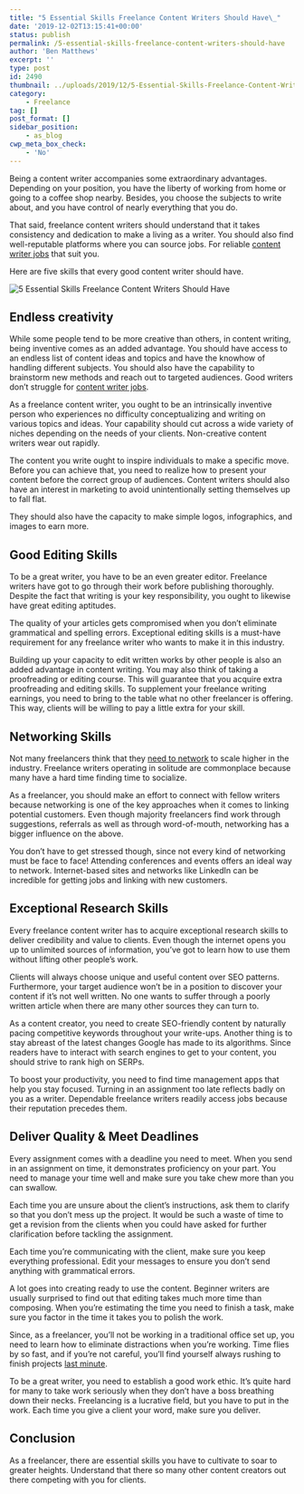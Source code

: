 ```yaml
---
title: "5 Essential Skills Freelance Content Writers Should Have\_"
date: '2019-12-02T13:15:41+00:00'
status: publish
permalink: /5-essential-skills-freelance-content-writers-should-have
author: 'Ben Matthews'
excerpt: ''
type: post
id: 2490
thumbnail: ../uploads/2019/12/5-Essential-Skills-Freelance-Content-Writers-Should-Have--150x150.png
category:
    - Freelance
tag: []
post_format: []
sidebar_position:
    - as_blog
cwp_meta_box_check:
    - 'No'
---
```

<span style="font-weight: 400;">Being a content writer accompanies some extraordinary advantages. Depending on your position, you have the liberty of working from home or going to a coffee shop nearby. Besides, you choose the subjects to write about, and you have control of nearly everything that you do. </span>

<span style="font-weight: 400;">That said, freelance content writers should understand that it takes consistency and dedication to make a living as a writer. You should also find well-reputable platforms where you can source jobs. For reliable </span>[<span style="font-weight: 400;">content writer jobs</span>](https://www.writingjobz.com/content.htm)<span style="font-weight: 400;"> that suit you.</span>

<span style="font-weight: 400;">Here are five skills that every good content writer should have. </span>

![5 Essential Skills Freelance Content Writers Should Have ](../uploads/2019/12/5-Essential-Skills-Freelance-Content-Writers-Should-Have-.png)

**Endless creativity** 
-----------------------

<span style="font-weight: 400;">While some people tend to be more creative than others, in content writing, being inventive comes as an added advantage. You should have access to an endless list of content ideas and topics and have the knowhow of handling different subjects. You should also have the capability to brainstorm new methods and reach out to targeted audiences. Good writers don’t struggle for </span>[<span style="font-weight: 400;">content writer jobs</span>](https://www.writingjobz.com/content.htm)<span style="font-weight: 400;">. </span>

<span style="font-weight: 400;">As a freelance content writer, you ought to be an intrinsically inventive person who experiences no difficulty conceptualizing and writing on various topics and ideas. Your capability should cut across a wide variety of niches depending on the needs of your clients. Non-creative content writers wear out rapidly. </span>

<span style="font-weight: 400;">The content you write ought to inspire individuals to make a specific move. Before you can achieve that, you need to realize how to present your content before the correct group of audiences. Content writers should also have an interest in marketing to avoid unintentionally setting themselves up to fall flat. </span>

<span style="font-weight: 400;">They should also have the capacity to make simple logos, infographics, and images to earn more. </span>

**Good Editing Skills** 
------------------------

<span style="font-weight: 400;">To be a great writer, you have to be an even greater editor. Freelance writers have got to go through their work before publishing thoroughly. Despite the fact that writing is your key responsibility, you ought to likewise have great editing aptitudes. </span>

<span style="font-weight: 400;">The quality of your articles gets compromised when you don’t eliminate grammatical and spelling errors. Exceptional editing skills is a must-have requirement for any freelance writer who wants to make it in this industry. </span>

<span style="font-weight: 400;">Building up your capacity to edit written works by other people is also an added advantage in content writing. You may also think of taking a proofreading or editing course. This will guarantee that you acquire extra proofreading and editing skills. To supplement your freelance writing earnings, you need to bring to the table what no other freelancer is offering. This way, clients will be willing to pay a little extra for your skill. </span>

**Networking Skills** 
----------------------

<span style="font-weight: 400;">Not many freelancers think that they </span>[<span style="font-weight: 400;">need to network</span>](https://www.forbes.com/sites/bonniemarcus/2019/11/05/5-tips-to-build-the-best-network-for-your-career-advancement/#e4b9f5870716)<span style="font-weight: 400;"> to scale higher in the industry. Freelance writers operating in solitude are commonplace because many have a hard time finding time to socialize. </span>

<span style="font-weight: 400;">As a freelancer, you should make an effort to connect with fellow writers because networking is one of the key approaches when it comes to linking potential customers. Even though majority freelancers find work through suggestions, referrals as well as through word-of-mouth, networking has a bigger influence on the above. </span>

<span style="font-weight: 400;">You don’t have to get stressed though, since not every kind of networking must be face to face! Attending conferences and events offers an ideal way to network. Internet-based sites and networks like LinkedIn can be incredible for getting jobs and linking with new customers. </span>

**Exceptional Research Skills** 
--------------------------------

<span style="font-weight: 400;">Every freelance content writer has to acquire exceptional research skills to deliver credibility and value to clients. Even though the internet opens you up to unlimited sources of information, you’ve got to learn how to use them without lifting other people’s work.</span>

<span style="font-weight: 400;">Clients will always choose unique and useful content over SEO patterns. Furthermore, your target audience won’t be in a position to discover your content if it’s not well written. No one wants to suffer through a poorly written article when there are many other sources they can turn to. </span>

<span style="font-weight: 400;">As a content creator, you need to create SEO-friendly content by naturally pacing competitive keywords throughout your write-ups. Another thing is to stay abreast of the latest changes Google has made to its algorithms. Since readers have to interact with search engines to get to your content, you should strive to rank high on SERPs.</span>

<span style="font-weight: 400;">To boost your productivity, you need to find time management apps that help you stay focused. Turning in an assignment too late reflects badly on you as a writer. Dependable freelance writers readily access jobs because their reputation precedes them. </span>

**Deliver Quality &amp; Meet Deadlines** 
-----------------------------------------

<span style="font-weight: 400;">Every assignment comes with a deadline you need to meet. When you send in an assignment on time, it demonstrates proficiency on your part. You need to manage your time well and make sure you take chew more than you can swallow. </span>

<span style="font-weight: 400;">Each time you are unsure about the client’s instructions, ask them to clarify so that you don’t mess up the project. It would be such a waste of time to get a revision from the clients when you could have asked for further clarification before tackling the assignment. </span>

<span style="font-weight: 400;">Each time you’re communicating with the client, make sure you keep everything professional. Edit your messages to ensure you don’t send anything with grammatical errors.</span>

<span style="font-weight: 400;">A lot goes into creating ready to use the content. Beginner writers are usually surprised to find out that editing takes much more time than composing. When you’re estimating the time you need to finish a task, make sure you factor in the time it takes you to polish the work.</span>

<span style="font-weight: 400;">Since, as a freelancer, you’ll not be working in a traditional office set up, you need to learn how to eliminate distractions when you’re working. Time flies by so fast, and if you’re not careful, you’ll find yourself always rushing to finish projects </span>[<span style="font-weight: 400;">last minute</span>](https://www.independent.co.uk/student/career-planning/getting-job/how-to-avoid-that-last-minute-rush-517599.html)<span style="font-weight: 400;">.</span>

<span style="font-weight: 400;">To be a great writer, you need to establish a good work ethic. It’s quite hard for many to take work seriously when they don’t have a boss breathing down their necks. Freelancing is a lucrative field, but you have to put in the work. Each time you give a client your word, make sure you deliver. </span>

**Conclusion** 
---------------

<span style="font-weight: 400;">As a freelancer, there are essential skills you have to cultivate to soar to greater heights. Understand that there so many other content creators out there competing with you for clients. </span>